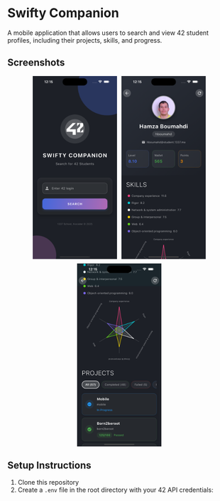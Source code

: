 # Swifty Companion

A mobile application that allows users to search and view 42 student profiles, including their projects, skills, and progress.

## Screenshots

<div align="center">
  <div style="display: flex; flex-wrap: wrap; justify-content: center; gap: 10px;">
    <img src="github/img1.png" width="190" >
    <img src="github/img2.png" width="190" >
    <img src="github/img3.png" width="190" >
  </div>
</div>

## Setup Instructions

1. Clone this repository
2. Create a `.env` file in the root directory with your 42 API credentials:
